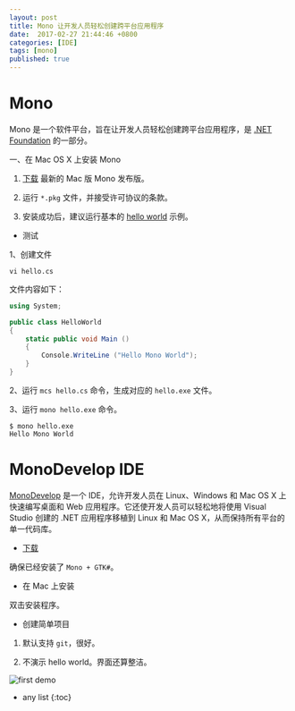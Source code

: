 ```yaml
---
layout: post
title: Mono 让开发人员轻松创建跨平台应用程序
date:  2017-02-27 21:44:46 +0800
categories: [IDE]
tags: [mono]
published: true
---
```




# Mono

Mono 是一个软件平台，旨在让开发人员轻松创建跨平台应用程序，是 [.NET Foundation](https://dotnetfoundation.org/) 的一部分。

一、在 Mac OS X 上安装 Mono

1. [下载](http://www.mono-project.com/download/) 最新的 Mac 版 Mono 发布版。

2. 运行 ```*.pkg``` 文件，并接受许可协议的条款。

3. 安装成功后，建议运行基本的 [hello world](http://www.mono-project.com/docs/getting-started/mono-basics/) 示例。

- 测试

1、创建文件

```
vi hello.cs
```

文件内容如下：

```c#
using System;

public class HelloWorld
{
    static public void Main ()
    {
        Console.WriteLine ("Hello Mono World");
    }
}
```

2、运行 ```mcs hello.cs``` 命令，生成对应的 ```hello.exe``` 文件。

3、运行 ```mono hello.exe``` 命令。

```
$ mono hello.exe
Hello Mono World
```

# MonoDevelop IDE

[MonoDevelop](http://www.monodevelop.com/) 是一个 IDE，允许开发人员在 Linux、Windows 和 Mac OS X 上快速编写桌面和 Web 应用程序。它还使开发人员可以轻松地将使用 Visual Studio 创建的 .NET 应用程序移植到 Linux 和 Mac OS X，从而保持所有平台的单一代码库。

- [下载](http://www.monodevelop.com/download/)

确保已经安装了 ```Mono + GTK#```。

- 在 Mac 上安装

双击安装程序。

- 创建简单项目

1. 默认支持 ```git```，很好。

2. 不演示 hello world。界面还算整洁。

![first demo](https://raw.githubusercontent.com/houbb/resource/master/img/cshape/2017-03-01-mono-dev.png)

* any list
{:toc}